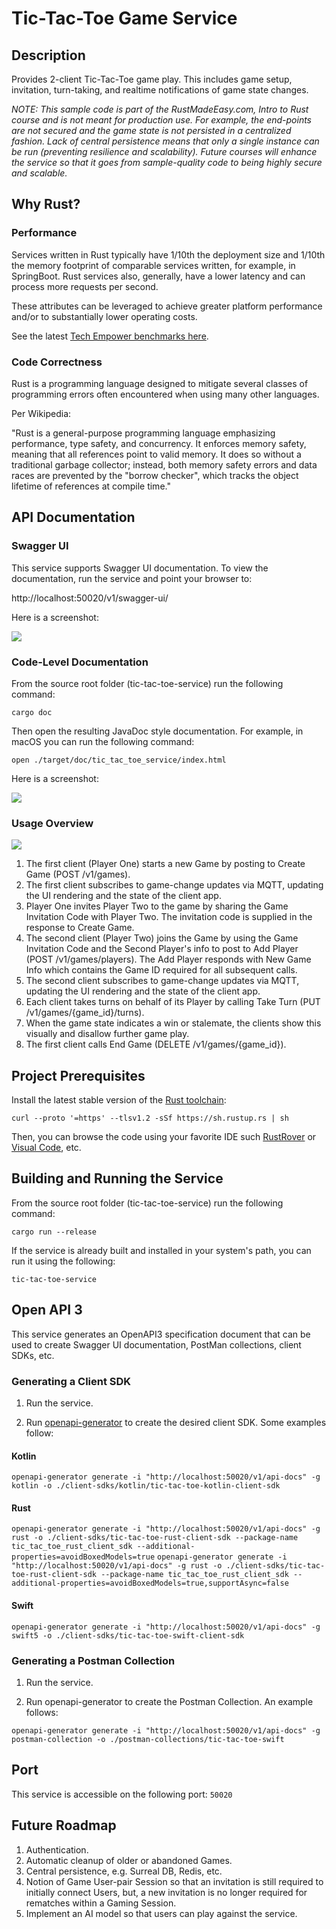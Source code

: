 # Tic-Tac-Toe Game Service

## Description

Provides 2-client Tic-Tac-Toe game play. This includes game setup, invitation, turn-taking, and realtime notifications 
of game state changes.

_NOTE: This sample code is part of the RustMadeEasy.com, Intro to Rust course and is not meant for
production use. For example, the end-points are not secured and the game state is not persisted in a centralized
fashion.
Lack of central persistence means that only a single instance can be run (preventing resilience and
scalability). Future courses will enhance the service so that it goes from sample-quality code to being highly secure
and scalable._

## Why Rust?

### Performance

Services written in Rust typically have 1/10th the deployment size and 1/10th the memory footprint of comparable services
written, for example, in SpringBoot. Rust services also, generally, have a lower latency and can process more requests
per second.

These attributes can be leveraged to achieve greater platform performance and/or to substantially lower operating costs.

See the
latest [Tech Empower benchmarks here](https://www.techempower.com/benchmarks/#hw=ph&test=fortune&section=data-r22).

### Code Correctness

Rust is a programming language designed to mitigate several classes of programming errors often encountered when using
many other languages.

Per Wikipedia:

"Rust is a general-purpose programming language emphasizing performance, type safety, and concurrency. It enforces
memory safety, meaning that all references point to valid memory. It does so without a traditional garbage collector;
instead, both memory safety errors and data races are prevented by the "borrow checker", which tracks the object
lifetime of references at compile time."

## API Documentation

### Swagger UI

This service supports Swagger UI documentation. To view the documentation, run the service and point your browser to:

http://localhost:50020/v1/swagger-ui/

Here is a screenshot:

![](./readme-content/SwaggerUI-Screenshot.png)

### Code-Level Documentation

From the source root folder (tic-tac-toe-service) run the following command:

`cargo doc`

Then open the resulting JavaDoc style documentation. For example, in macOS you can run the following command:

`open ./target/doc/tic_tac_toe_service/index.html`

Here is a screenshot:

![](./readme-content/RustCodeDocs-Screenshot.png)

### Usage Overview

![](./readme-content/TicTacToeSequence.png)

1. The first client (Player One) starts a new Game by posting to Create Game (POST /v1/games).
2. The first client subscribes to game-change updates via MQTT, updating the UI rendering and the state of the client
   app.
3. Player One invites Player Two to the game by sharing the Game Invitation Code with Player Two. The invitation code is
   supplied in the response to Create Game.
4. The second client (Player Two) joins the Game by using the Game Invitation Code and the Second Player's info to post
   to Add Player (POST /v1/games/players). The Add Player responds with New Game Info which contains the Game ID required
   for all subsequent calls.
5. The second client subscribes to game-change updates via MQTT, updating the UI rendering and the state of the client
   app.
6. Each client takes turns on behalf of its Player by calling Take Turn (PUT /v1/games/{game_id}/turns).
7. When the game state indicates a win or stalemate, the clients show this visually and disallow further game
   play.
8. The first client calls End Game (DELETE /v1/games/{game_id}).

## Project Prerequisites

Install the latest stable version of the [Rust toolchain](https://www.rust-lang.org/tools/install):

`curl --proto '=https' --tlsv1.2 -sSf https://sh.rustup.rs | sh`

Then, you can browse the code using your favorite IDE
such [RustRover](https://www.jetbrains.com/rust/download/#section=mac)
or [Visual Code](https://code.visualstudio.com/download), etc.

## Building and Running the Service

From the source root folder (tic-tac-toe-service) run the following command:

`cargo run --release`

If the service is already built and installed in your system's path, you can run it using the following:

`tic-tac-toe-service`

## Open API 3

This service generates an OpenAPI3 specification document that can be used to create Swagger UI documentation, PostMan
collections, client SDKs, etc.

### Generating a Client SDK

1. Run the service.

2. Run [openapi-generator](https://github.com/OpenAPITools/openapi-generator?tab=readme-ov-file#1---installation) to
   create the desired client SDK. Some examples follow:

#### Kotlin

`openapi-generator generate -i "http://localhost:50020/v1/api-docs" -g kotlin -o ./client-sdks/kotlin/tic-tac-toe-kotlin-client-sdk`

#### Rust

`openapi-generator generate -i "http://localhost:50020/v1/api-docs" -g rust -o ./client-sdks/tic-tac-toe-rust-client-sdk --package-name tic_tac_toe_rust_client_sdk --additional-properties=avoidBoxedModels=true`
`openapi-generator generate -i "http://localhost:50020/v1/api-docs" -g rust -o ./client-sdks/tic-tac-toe-rust-client-sdk --package-name tic_tac_toe_rust_client_sdk --additional-properties=avoidBoxedModels=true,supportAsync=false`

#### Swift

`openapi-generator generate -i "http://localhost:50020/v1/api-docs" -g swift5 -o ./client-sdks/tic-tac-toe-swift-client-sdk`

### Generating a Postman Collection

1. Run the service.

2. Run openapi-generator to create the Postman Collection. An example follows:

`openapi-generator generate -i "http://localhost:50020/v1/api-docs" -g postman-collection -o ./postman-collections/tic-tac-toe-swift`

## Port

This service is accessible on the following port: `50020`

## Future Roadmap

1. Authentication.
2. Automatic cleanup of older or abandoned Games.
3. Central persistence, e.g. Surreal DB, Redis, etc.
4. Notion of Game User-pair Session so that an invitation is still required to initially connect Users, but, a new
   invitation is no longer required for rematches within a Gaming Session.
5. Implement an AI model so that users can play against the service.